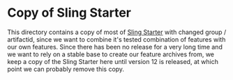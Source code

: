 # Copy of Sling Starter

This directory contains a copy of most of [Sling Starter](https://github.com/apache/sling-org-apache-sling-starter) with changed group / artifactid, since we want to combine it's tested combination of features with our own features. Since there has been no release for a very long time and we want to rely on a stable base to create our feature archives from, we keep a copy of the Sling Starter here until version 12 is released, at which point we can probably remove this copy.



